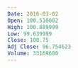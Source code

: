 ```yaml
---
Date: 2016-03-02
Open: 100.510002
High: 100.889999
Low: 99.639999
Close: 100.75
Adj Close: 96.754623
Volume: 33169600
---
```

